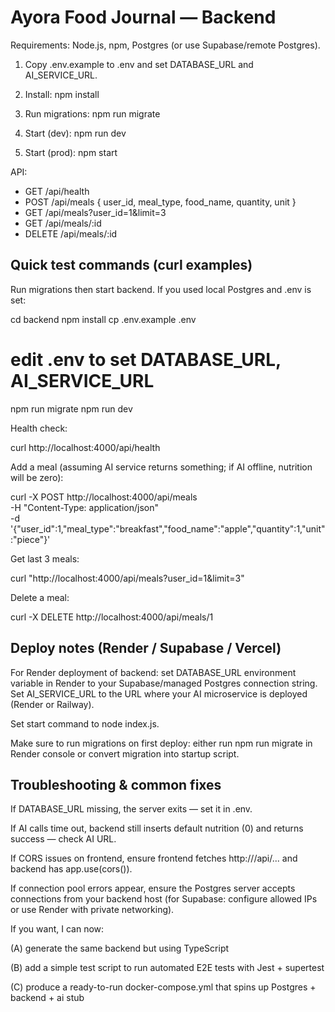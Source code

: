 # Ayora Food Journal — Backend

Requirements: Node.js, npm, Postgres (or use Supabase/remote Postgres).

1. Copy .env.example to .env and set DATABASE_URL and AI_SERVICE_URL.
2. Install:
   npm install

3. Run migrations:
   npm run migrate

4. Start (dev):
   npm run dev

5. Start (prod):
   npm start

API:
- GET  /api/health
- POST /api/meals  { user_id, meal_type, food_name, quantity, unit }
- GET  /api/meals?user_id=1&limit=3
- GET  /api/meals/:id
- DELETE /api/meals/:id

## Quick test commands (curl examples)

Run migrations then start backend. If you used local Postgres and .env is set:

cd backend
npm install
cp .env.example .env
# edit .env to set DATABASE_URL, AI_SERVICE_URL
npm run migrate
npm run dev

Health check:

curl http://localhost:4000/api/health

Add a meal (assuming AI service returns something; if AI offline, nutrition will be zero):

curl -X POST http://localhost:4000/api/meals \
  -H "Content-Type: application/json" \
  -d '{"user_id":1,"meal_type":"breakfast","food_name":"apple","quantity":1,"unit":"piece"}'

Get last 3 meals:

curl "http://localhost:4000/api/meals?user_id=1&limit=3"

Delete a meal:

curl -X DELETE http://localhost:4000/api/meals/1

## Deploy notes (Render / Supabase / Vercel)

For Render deployment of backend: set DATABASE_URL environment variable in Render to your Supabase/managed Postgres connection string. Set AI_SERVICE_URL to the URL where your AI microservice is deployed (Render or Railway).

Set start command to node index.js.

Make sure to run migrations on first deploy: either run npm run migrate in Render console or convert migration into startup script.

## Troubleshooting & common fixes

If DATABASE_URL missing, the server exits — set it in .env.

If AI calls time out, backend still inserts default nutrition (0) and returns success — check AI URL.

If CORS issues on frontend, ensure frontend fetches http://<backend>/api/... and backend has app.use(cors()).

If connection pool errors appear, ensure the Postgres server accepts connections from your backend host (for Supabase: configure allowed IPs or use Render with private networking).

If you want, I can now:

(A) generate the same backend but using TypeScript

(B) add a simple test script to run automated E2E tests with Jest + supertest

(C) produce a ready-to-run docker-compose.yml that spins up Postgres + backend + ai stub

